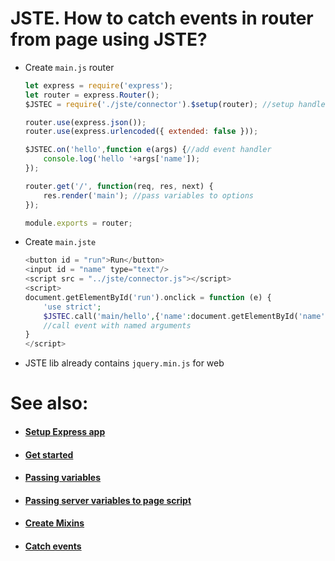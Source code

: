 # JSTE. How to catch events in router from page using JSTE?
- Create `main.js` router
    ```js
    let express = require('express');
    let router = express.Router();
    $JSTEC = require('./jste/connector').$setup(router); //setup handler for router
    
    router.use(express.json());
    router.use(express.urlencoded({ extended: false }));
    
    $JSTEC.on('hello',function e(args) {//add event handler
        console.log('hello '+args['name']);
    });
    
    router.get('/', function(req, res, next) {
        res.render('main'); //pass variables to options
    });
    
    module.exports = router;
    ```
- Create `main.jste`
    ```php
    <button id = "run">Run</button>
    <input id = "name" type="text"/>
    <script src = "../jste/connector.js"></script>
    <script>
    document.getElementById('run').onclick = function (e) {
        'use strict';
        $JSTEC.call('main/hello',{'name':document.getElementById('name').value});
        //call event with named arguments
    }
    </script>
    ```
- JSTE lib already contains `jquery.min.js` for web 

# See also:
- #### [Setup Express app](https://github.com/AlexStrNik/JSTE/blob/master/jste/examples/GetStarted.md)
- #### [Get started](https://github.com/AlexStrNik/JSTE/blob/master/jste/examples/First.md)
- #### [Passing variables](https://github.com/AlexStrNik/JSTE/blob/master/jste/examples/PassVar1.md)
- #### [Passing server variables to page script](https://github.com/AlexStrNik/JSTE/blob/master/jste/examples/PassVar2.md)
- #### [Create Mixins](https://github.com/AlexStrNik/JSTE/blob/master/jste/examples/Mixin.md)
- #### [Catch events](https://github.com/AlexStrNik/JSTE/blob/master/jste/examples/Events1.md)